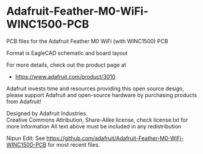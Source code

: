 # Adafruit-Feather-M0-WiFi-WINC1500-PCB
PCB files for the Adafruit Feather M0 WiFi (with WINC1500) PCB

Format is EagleCAD schematic and board layout

For more details, check out the product page at

  * https://www.adafruit.com/product/3010

Adafruit invests time and resources providing this open source design, 
please support Adafruit and open-source hardware by purchasing 
products from Adafruit!

Designed by Adafruit Industries.  
Creative Commons Attribution, Share-Alike license, check license.txt for more information
All text above must be included in any redistribution

Nipun Edit: See https://github.com/adafruit/Adafruit-Feather-M0-WiFi-WINC1500-PCB for most recent files.